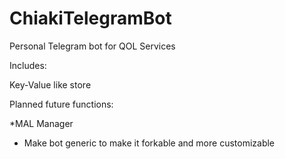# ChiakiTelegramBot
Personal Telegram bot for QOL Services

Includes:

Key-Value like store

Planned future functions:

*MAL Manager

* Make bot generic to make it forkable and more customizable
